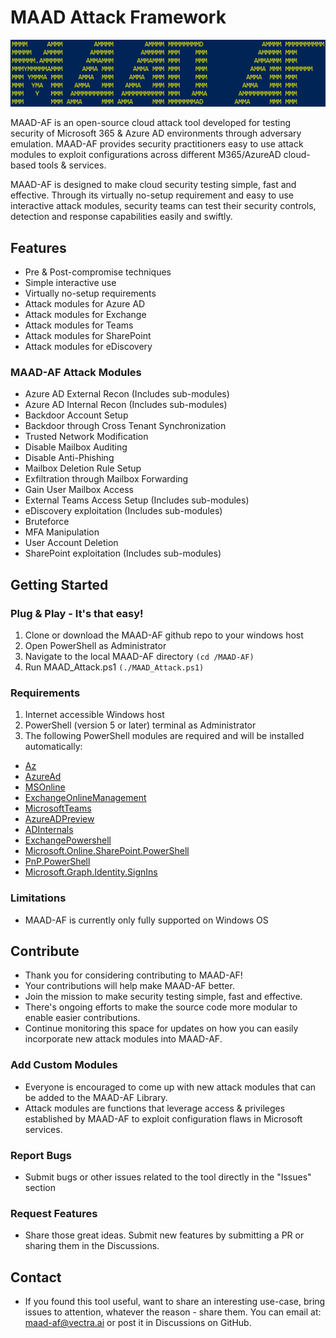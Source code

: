 # MAAD Attack Framework
![MAAD_Logo](images/MAAD_AF.png)                                                                     
        
MAAD-AF is an open-source cloud attack tool developed for testing security of Microsoft 365 & Azure AD environments through adversary emulation. MAAD-AF provides security practitioners easy to use attack modules to exploit configurations across different M365/AzureAD cloud-based tools & services.

MAAD-AF is designed to make cloud security testing simple, fast and effective. Through its virtually no-setup requirement and easy to use interactive attack modules, security teams can test their security controls, detection and response capabilities easily and swiftly. 

## Features
- Pre & Post-compromise techniques
- Simple interactive use
- Virtually no-setup requirements
- Attack modules for Azure AD
- Attack modules for Exchange
- Attack modules for Teams
- Attack modules for SharePoint
- Attack modules for eDiscovery

### MAAD-AF Attack Modules
- Azure AD External Recon (Includes sub-modules)
- Azure AD Internal Recon (Includes sub-modules)
- Backdoor Account Setup
- Backdoor through Cross Tenant Synchronization
- Trusted Network Modification
- Disable Mailbox Auditing
- Disable Anti-Phishing
- Mailbox Deletion Rule Setup
- Exfiltration through Mailbox Forwarding
- Gain User Mailbox Access
- External Teams Access Setup (Includes sub-modules)
- eDiscovery exploitation (Includes sub-modules)
- Bruteforce
- MFA Manipulation
- User Account Deletion
- SharePoint exploitation (Includes sub-modules)

## Getting Started
### Plug & Play - It's that easy!
 1. Clone or download the MAAD-AF github repo to your windows host
 2. Open PowerShell as Administrator 
 3. Navigate to the local MAAD-AF directory 
	 `(cd /MAAD-AF)`
 4. Run MAAD_Attack.ps1 
	 `(./MAAD_Attack.ps1)`

### Requirements
1. Internet accessible Windows host
2. PowerShell (version 5 or later) terminal as Administrator
3. The following PowerShell modules are required and will be installed automatically:
 - [Az](https://www.powershellgallery.com/packages/Az/) 
 - [AzureAd](https://www.powershellgallery.com/packages/AzureAD/) 
 - [MSOnline](https://www.powershellgallery.com/packages/MSOnline/) 
 - [ExchangeOnlineManagement](https://www.powershellgallery.com/packages/ExchangeOnlineManagement/)
 - [MicrosoftTeams](https://www.powershellgallery.com/packages/MicrosoftTeams/)
 - [AzureADPreview](https://www.powershellgallery.com/packages/AzureADPreview/)
 - [ADInternals](https://aadinternals.com/aadinternals/)
 - [ExchangePowershell](https://www.powershellgallery.com/packages/ExchangeOnlineManagement/3.0.0)
 - [Microsoft.Online.SharePoint.PowerShell](https://www.powershellgallery.com/packages/Microsoft.Online.SharePoint.PowerShell/16.0.23311.12000)
 - [PnP.PowerShell](https://github.com/pnp/powershell)
 - [Microsoft.Graph.Identity.SignIns](https://www.powershellgallery.com/packages/Microsoft.Graph.Identity.SignIns/2.0.0-rc3)

### Limitations
- MAAD-AF is currently only fully supported on Windows OS

## Contribute
 - Thank you for considering contributing to MAAD-AF!  
 - Your contributions will help make MAAD-AF better.
 - Join the mission to make security testing simple, fast and effective.
 - There's ongoing efforts to make the source code more modular to enable easier contributions.
 - Continue monitoring this space for updates on how you can easily incorporate new attack modules into MAAD-AF.

### Add Custom Modules
 - Everyone is encouraged to come up with new attack modules that can be added to the MAAD-AF Library. 
 - Attack modules are functions that leverage access & privileges established by MAAD-AF to exploit configuration flaws in Microsoft services.

### Report Bugs
 - Submit bugs or other issues related to the tool directly in the "Issues" section

### Request Features
 - Share those great ideas. Submit new features by submitting a PR or sharing them in the Discussions. 

## Contact
- If you found this tool useful, want to share an interesting use-case, bring issues to attention, whatever the reason - share them. You can email at: maad-af@vectra.ai or post it in Discussions on GitHub.
